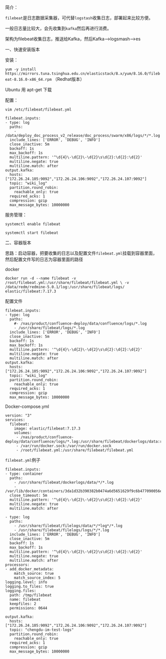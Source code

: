 简介：

`filebeat`是日志数据采集器，可代替`logstash`收集日志，部署起来比较方便。

一般日志量比较大，会先收集到`kafka`然后再进行消费。

架构为filebeat收集日志，推送给Kafka，然后Kafka-->logsmash-->es

一、快速安装版本

安装：

`yum -y install https://mirrors.tuna.tsinghua.edu.cn/elasticstack/8.x/yum/8.16.0/filebeat-8.16.0-x86_64.rpm` （Redhat版本）

Ubuntu 用 apt-get 下载

配置：

`vim /etc/filebeat/filebeat.yml`

```
filebeat.inputs: 
- type: log
  paths: 
    - /data/deploy_doc_process_v2_release/doc_process/swarm/x86/logs/*/*.log
  include_lines: ['ERROR', 'DEBUG', 'INFO']
  close_inactive: 5m
  backoff: 1s
  max_backoff: 1s
  multiline.pattern: '^\d{4}\-\d{2}\-\d{2}\s\d{2}:\d{2}:\d{2}'
  multiline.negate: true
  multiline.match: after
output.kafka:
  hosts: ["172.26.24.105:9092","172.26.24.106:9092","172.26.24.107:9092"]
  topic: "wiki_log"
  partition.round_robin:
    reachable_only: true
  required_acks: 1
  compression: gzip
  max_message_bytes: 10000000
```

服务管理：

`systemctl enable filebeat`

`systemctl start filebeat`

二、容器版本

思路：启动容器，把要收集的日志以及配置文件`filebeat.yml`挂载到容器里面，然后配置文件写的日志为容器里面的路径

docker

`docker run -d --name filebeat -v /root/filebeat.yml:/usr/share/filebeat/filebeat.yml \
-v /data/redm/redmine-5.0.1/log:/usr/share/filebeat/logs/ elastic/filebeat:7.17.3`

配置文件

```
filebeat.inputs: 
- type: log
  paths: 
    #- /nas/product/confluence-deploy/data/confluence/logs/*.log 
    - /usr/share/filebeat/logs/*.log 
  include_lines: ['ERROR', 'DEBUG', 'INFO']
  close_inactive: 5m
  backoff: 1s
  max_backoff: 1s
  multiline.pattern: '^\d{4}\-\d{2}\-\d{2}\s\d{2}:\d{2}:\d{2}'
  multiline.negate: true
  multiline.match: after
output.kafka:
  hosts: ["172.26.24.105:9092","172.26.24.106:9092","172.26.24.107:9092"]
  topic: "wiki_log"
  partition.round_robin:
    reachable_only: true
  required_acks: 1
  compression: gzip
  max_message_bytes: 10000000
```

Docker-compose.yml

```
version: "3"
services:
  filebeat:
    image: elastic/filebeat:7.17.3
    volumes:
     - /nas/product/confluence-deploy/data/confluence/logs/*.log:/usr/share/filebeat/dockerlogs/data:ro
     - /var/run/docker.sock:/var/run/docker.sock
     - /root/filebeat.yml:/usr/share/filebeat/filebeat.yml
```

`filebeat.yml`例子

```
filebeat.inputs:
- type: container
  paths:
    - /usr/share/filebeat/dockerlogs/data/*/*.log
    - /var/lib/docker/containers/3da1d32b390382b0474a6d5651629f9c6b477090056ef975789addcaf49005de/*.log
  close_timeout: 5m
  multiline.pattern: '^\d{4}\-\d{2}\-\d{2}\s\d{2}:\d{2}:\d{2}'
  multiline.negate: true
  multiline.match: after

- type: log
  paths:
    - /usr/share/filebeat/filelogs/data/*/*log*/*.log
    - /usr/share/filebeat/filelogs/logs/*/*.log
  include_lines: ['ERROR', 'DEBUG', 'INFO']
  close_inactive: 5m
  backoff: 1s
  max_backoff: 1s
  multiline.pattern: '^\d{4}\-\d{2}\-\d{2}\s\d{2}:\d{2}:\d{2}'
  multiline.negate: true
  multiline.match: after
processors:
- add_docker_metadata:
    match_source: true
    match_source_index: 5
logging.level: info
logging.to_files: true
logging.files:
  path: /tmp/filebeat
  name: filebeat
  keepfiles: 2
  permissions: 0644

output.kafka:
  hosts: ["172.26.24.105:9092","172.26.24.106:9092","172.26.24.107:9092"]
  topic: "chengdu-im-test-logs"
  partition.round_robin:
    reachable_only: true
  required_acks: 1
  compression: gzip
  max_message_bytes: 10000000
```



